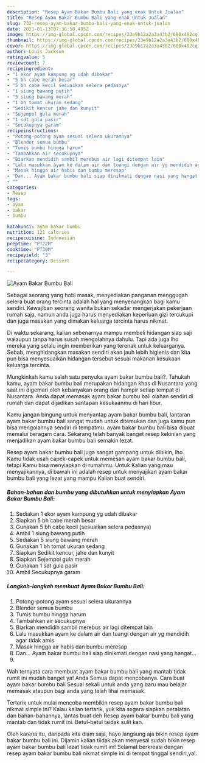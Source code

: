 ```yaml
---
description: "Resep Ayam Bakar Bumbu Bali yang enak Untuk Jualan"
title: "Resep Ayam Bakar Bumbu Bali yang enak Untuk Jualan"
slug: 732-resep-ayam-bakar-bumbu-bali-yang-enak-untuk-jualan
date: 2021-01-13T07:36:58.495Z
image: https://img-global.cpcdn.com/recipes/23e9b12a2a3a43b2/680x482cq70/ayam-bakar-bumbu-bali-foto-resep-utama.jpg
thumbnail: https://img-global.cpcdn.com/recipes/23e9b12a2a3a43b2/680x482cq70/ayam-bakar-bumbu-bali-foto-resep-utama.jpg
cover: https://img-global.cpcdn.com/recipes/23e9b12a2a3a43b2/680x482cq70/ayam-bakar-bumbu-bali-foto-resep-utama.jpg
author: Louis Jackson
ratingvalue: 5
reviewcount: 7
recipeingredient:
- "1 ekor ayam kampung yg udah dibakar"
- "5 bh cabe merah besar"
- "5 bh cabe kecil sesuaikan selera pedasnya"
- "1 siung bawang putih"
- "5 siung bawang merah"
- "1 bh tomat ukuran sedang"
- "Sedikit kencur jahe dan kunyit"
- "Sejempol gula merah"
- "1 sdt gula pasir"
- "Secukupnya garam"
recipeinstructions:
- "Potong-potong ayam sesuai selera ukurannya"
- "Blender semua bumbu"
- "Tumis bumbu hingga harum"
- "Tambahkan air secukupnya"
- "Biarkan mendidih sambil merebus air lagi ditempat lain"
- "Lalu masukkan ayam ke dalam air dan tuangi dengan air yg mendidih agar tidak amis"
- "Masak hingga air habis dan bumbu meresap"
- "Dan... Ayam bakar bumbu bali siap dinikmati dengan nasi yang hangat..."
- ""
categories:
- Resep
tags:
- ayam
- bakar
- bumbu

katakunci: ayam bakar bumbu 
nutrition: 121 calories
recipecuisine: Indonesian
preptime: "PT22M"
cooktime: "PT30M"
recipeyield: "3"
recipecategory: Dessert

---
```



![Ayam Bakar Bumbu Bali](https://img-global.cpcdn.com/recipes/23e9b12a2a3a43b2/680x482cq70/ayam-bakar-bumbu-bali-foto-resep-utama.jpg)

Sebagai seorang yang hobi masak, menyediakan panganan menggugah selera buat orang tercinta adalah hal yang menyenangkan bagi kamu sendiri. Kewajiban seorang  wanita bukan sekadar mengerjakan pekerjaan rumah saja, namun anda juga harus menyediakan keperluan gizi tercukupi dan juga masakan yang dimakan keluarga tercinta harus nikmat.

Di waktu  sekarang, kalian sebenarnya mampu membeli hidangan siap saji walaupun tanpa harus susah mengolahnya dahulu. Tapi ada juga lho mereka yang selalu ingin memberikan yang terenak untuk keluarganya. Sebab, menghidangkan masakan sendiri akan jauh lebih higienis dan kita pun bisa menyesuaikan hidangan tersebut sesuai makanan kesukaan keluarga tercinta. 



Mungkinkah kamu salah satu penyuka ayam bakar bumbu bali?. Tahukah kamu, ayam bakar bumbu bali merupakan hidangan khas di Nusantara yang saat ini digemari oleh kebanyakan orang dari hampir setiap tempat di Nusantara. Anda dapat memasak ayam bakar bumbu bali olahan sendiri di rumah dan dapat dijadikan santapan kesukaanmu di hari libur.

Kamu jangan bingung untuk menyantap ayam bakar bumbu bali, lantaran ayam bakar bumbu bali sangat mudah untuk ditemukan dan juga kamu pun bisa mengolahnya sendiri di tempatmu. ayam bakar bumbu bali bisa dibuat memalui beragam cara. Sekarang telah banyak banget resep kekinian yang menjadikan ayam bakar bumbu bali semakin lezat.

Resep ayam bakar bumbu bali juga sangat gampang untuk dibikin, lho. Kamu tidak usah capek-capek untuk memesan ayam bakar bumbu bali, tetapi Kamu bisa menyiapkan di rumahmu. Untuk Kalian yang mau menyajikannya, di bawah ini adalah resep untuk menyajikan ayam bakar bumbu bali yang lezat yang mampu Kalian buat sendiri.

<!--inarticleads1-->

##### Bahan-bahan dan bumbu yang dibutuhkan untuk menyiapkan Ayam Bakar Bumbu Bali:

1. Sediakan 1 ekor ayam kampung yg udah dibakar
1. Siapkan 5 bh cabe merah besar
1. Gunakan 5 bh cabe kecil (sesuaikan selera pedasnya)
1. Ambil 1 siung bawang putih
1. Sediakan 5 siung bawang merah
1. Gunakan 1 bh tomat ukuran sedang
1. Siapkan Sedikit kencur, jahe dan kunyit
1. Siapkan Sejempol gula merah
1. Gunakan 1 sdt gula pasir
1. Ambil Secukupnya garam




<!--inarticleads2-->

##### Langkah-langkah membuat Ayam Bakar Bumbu Bali:

1. Potong-potong ayam sesuai selera ukurannya
1. Blender semua bumbu
1. Tumis bumbu hingga harum
1. Tambahkan air secukupnya
1. Biarkan mendidih sambil merebus air lagi ditempat lain
1. Lalu masukkan ayam ke dalam air dan tuangi dengan air yg mendidih agar tidak amis
1. Masak hingga air habis dan bumbu meresap
1. Dan... Ayam bakar bumbu bali siap dinikmati dengan nasi yang hangat...
1. 




Wah ternyata cara membuat ayam bakar bumbu bali yang mantab tidak rumit ini mudah banget ya! Anda Semua dapat mencobanya. Cara buat ayam bakar bumbu bali Sesuai sekali untuk anda yang baru mau belajar memasak ataupun bagi anda yang telah lihai memasak.

Tertarik untuk mulai mencoba membikin resep ayam bakar bumbu bali nikmat simple ini? Kalau kalian tertarik, yuk kita segera siapkan peralatan dan bahan-bahannya, lantas buat deh Resep ayam bakar bumbu bali yang mantab dan tidak rumit ini. Betul-betul taidak sulit kan. 

Oleh karena itu, daripada kita diam saja, hayo langsung aja bikin resep ayam bakar bumbu bali ini. Dijamin kalian tiidak akan menyesal sudah bikin resep ayam bakar bumbu bali lezat tidak rumit ini! Selamat berkreasi dengan resep ayam bakar bumbu bali nikmat simple ini di tempat tinggal sendiri,ya!.

